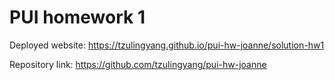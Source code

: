 # PUI homework 1

Deployed website: https://tzulingyang.github.io/pui-hw-joanne/solution-hw1

Repository link: https://github.com/tzulingyang/pui-hw-joanne

